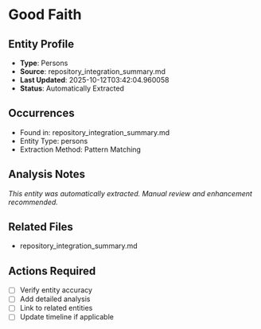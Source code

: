 # Good Faith

## Entity Profile
- **Type**: Persons
- **Source**: repository_integration_summary.md
- **Last Updated**: 2025-10-12T03:42:04.960058
- **Status**: Automatically Extracted

## Occurrences
- Found in: repository_integration_summary.md
- Entity Type: persons
- Extraction Method: Pattern Matching

## Analysis Notes
*This entity was automatically extracted. Manual review and enhancement recommended.*

## Related Files
- repository_integration_summary.md

## Actions Required
- [ ] Verify entity accuracy
- [ ] Add detailed analysis
- [ ] Link to related entities
- [ ] Update timeline if applicable
